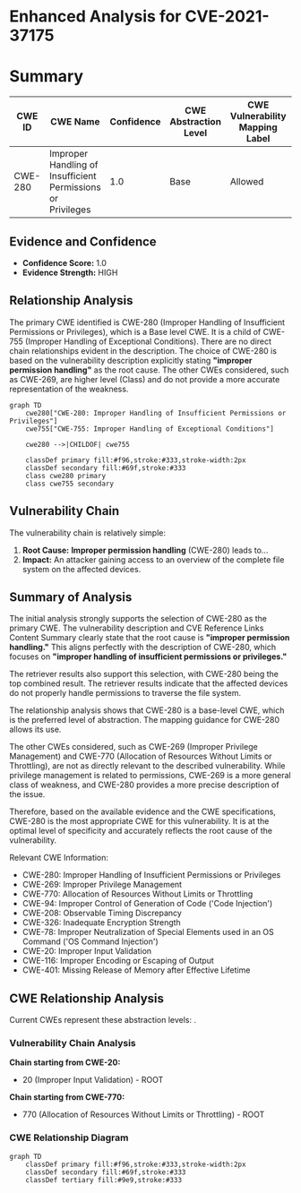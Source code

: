 # Enhanced Analysis for CVE-2021-37175

# Summary
| CWE ID | CWE Name | Confidence | CWE Abstraction Level | CWE Vulnerability Mapping Label | CWE-Vulnerability Mapping Notes |
|---|---|---|---|---|---|
| CWE-280 | Improper Handling of Insufficient Permissions or Privileges | 1.0 | Base | Allowed | Primary CWE |

## Evidence and Confidence

*   **Confidence Score:** 1.0
*   **Evidence Strength:** HIGH

## Relationship Analysis
The primary CWE identified is CWE-280 (Improper Handling of Insufficient Permissions or Privileges), which is a Base level CWE. It is a child of CWE-755 (Improper Handling of Exceptional Conditions). There are no direct chain relationships evident in the description. The choice of CWE-280 is based on the vulnerability description explicitly stating **"improper permission handling"** as the root cause. The other CWEs considered, such as CWE-269, are higher level (Class) and do not provide a more accurate representation of the weakness.

```mermaid
graph TD
    cwe280["CWE-280: Improper Handling of Insufficient Permissions or Privileges"]
    cwe755["CWE-755: Improper Handling of Exceptional Conditions"]
    
    cwe280 -->|CHILDOF| cwe755
    
    classDef primary fill:#f96,stroke:#333,stroke-width:2px
    classDef secondary fill:#69f,stroke:#333
    class cwe280 primary
    class cwe755 secondary
```

## Vulnerability Chain
The vulnerability chain is relatively simple:
1.  **Root Cause:** **Improper permission handling** (CWE-280) leads to...
2.  **Impact:** An attacker gaining access to an overview of the complete file system on the affected devices.

## Summary of Analysis
The initial analysis strongly supports the selection of CWE-280 as the primary CWE. The vulnerability description and CVE Reference Links Content Summary clearly state that the root cause is **"improper permission handling."** This aligns perfectly with the description of CWE-280, which focuses on **"improper handling of insufficient permissions or privileges."**

The retriever results also support this selection, with CWE-280 being the top combined result. The retriever results indicate that the affected devices do not properly handle permissions to traverse the file system.

The relationship analysis shows that CWE-280 is a base-level CWE, which is the preferred level of abstraction. The mapping guidance for CWE-280 allows its use.

The other CWEs considered, such as CWE-269 (Improper Privilege Management) and CWE-770 (Allocation of Resources Without Limits or Throttling), are not as directly relevant to the described vulnerability. While privilege management is related to permissions, CWE-269 is a more general class of weakness, and CWE-280 provides a more precise description of the issue.

Therefore, based on the available evidence and the CWE specifications, CWE-280 is the most appropriate CWE for this vulnerability. It is at the optimal level of specificity and accurately reflects the root cause of the vulnerability.

Relevant CWE Information:
- CWE-280: Improper Handling of Insufficient Permissions or Privileges
- CWE-269: Improper Privilege Management
- CWE-770: Allocation of Resources Without Limits or Throttling
- CWE-94: Improper Control of Generation of Code ('Code Injection')
- CWE-208: Observable Timing Discrepancy
- CWE-326: Inadequate Encryption Strength
- CWE-78: Improper Neutralization of Special Elements used in an OS Command ('OS Command Injection')
- CWE-20: Improper Input Validation
- CWE-116: Improper Encoding or Escaping of Output
- CWE-401: Missing Release of Memory after Effective Lifetime


## CWE Relationship Analysis

Current CWEs represent these abstraction levels: .


### Vulnerability Chain Analysis

**Chain starting from CWE-20:**
- 20 (Improper Input Validation) - ROOT


**Chain starting from CWE-770:**
- 770 (Allocation of Resources Without Limits or Throttling) - ROOT



### CWE Relationship Diagram

```mermaid
graph TD
    classDef primary fill:#f96,stroke:#333,stroke-width:2px
    classDef secondary fill:#69f,stroke:#333
    classDef tertiary fill:#9e9,stroke:#333
```